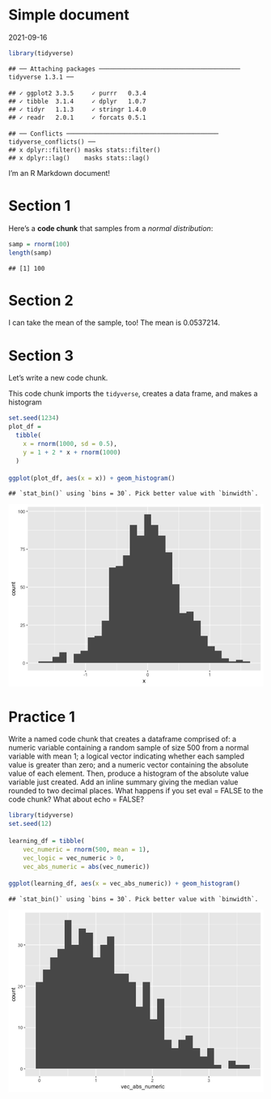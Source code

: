 Simple document
================
2021-09-16

``` r
library(tidyverse)
```

    ## ── Attaching packages ─────────────────────────────────────── tidyverse 1.3.1 ──

    ## ✓ ggplot2 3.3.5     ✓ purrr   0.3.4
    ## ✓ tibble  3.1.4     ✓ dplyr   1.0.7
    ## ✓ tidyr   1.1.3     ✓ stringr 1.4.0
    ## ✓ readr   2.0.1     ✓ forcats 0.5.1

    ## ── Conflicts ────────────────────────────────────────── tidyverse_conflicts() ──
    ## x dplyr::filter() masks stats::filter()
    ## x dplyr::lag()    masks stats::lag()

I’m an R Markdown document!

# Section 1

Here’s a **code chunk** that samples from a *normal distribution*:

``` r
samp = rnorm(100)
length(samp)
```

    ## [1] 100

# Section 2

I can take the mean of the sample, too! The mean is 0.0537214.

# Section 3

Let’s write a new code chunk.

This code chunk imports the `tidyverse`, creates a data frame, and makes
a histogram

``` r
set.seed(1234)
plot_df = 
  tibble(
    x = rnorm(1000, sd = 0.5),
    y = 1 + 2 * x + rnorm(1000)
  )

ggplot(plot_df, aes(x = x)) + geom_histogram()
```

    ## `stat_bin()` using `bins = 30`. Pick better value with `binwidth`.

![](first_rmd_files/figure-gfm/new_code_chunk-1.png)<!-- -->

# Practice 1

Write a named code chunk that creates a dataframe comprised of: a
numeric variable containing a random sample of size 500 from a normal
variable with mean 1; a logical vector indicating whether each sampled
value is greater than zero; and a numeric vector containing the absolute
value of each element. Then, produce a histogram of the absolute value
variable just created. Add an inline summary giving the median value
rounded to two decimal places. What happens if you set eval = FALSE to
the code chunk? What about echo = FALSE?

``` r
library(tidyverse)
set.seed(12)

learning_df = tibble(
    vec_numeric = rnorm(500, mean = 1),
    vec_logic = vec_numeric > 0,
    vec_abs_numeric = abs(vec_numeric))

ggplot(learning_df, aes(x = vec_abs_numeric)) + geom_histogram()
```

    ## `stat_bin()` using `bins = 30`. Pick better value with `binwidth`.

![](first_rmd_files/figure-gfm/learning%20assessment-1.png)<!-- -->
